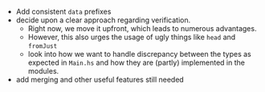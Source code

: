 * Add consistent `data` prefixes
* decide upon a clear approach regarding verification.
  * Right now, we move it upfront, which leads to numerous advantages. 
  * However, this also urges the usage of ugly things like `head` and `fromJust`
  * look into how we want to handle discrepancy between the types as expected in `Main.hs`
    and how they are (partly) implemented in the modules.
* add merging and other useful features still needed
